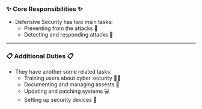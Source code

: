 ### ✨ Core Responsibilities ✨

- Defensive Security has two main tasks:
	- Preventing from the attacks 🚫
	- Detecting and responding attacks 📡

***

### 📋 Additional Duties 📋

- They have another some related tasks:
	- Training users about cyber security 👩‍🏫
	- Documenting and managing assests 📝
	- Updating and patching systems 💻
	- Setting up security devices 🔌